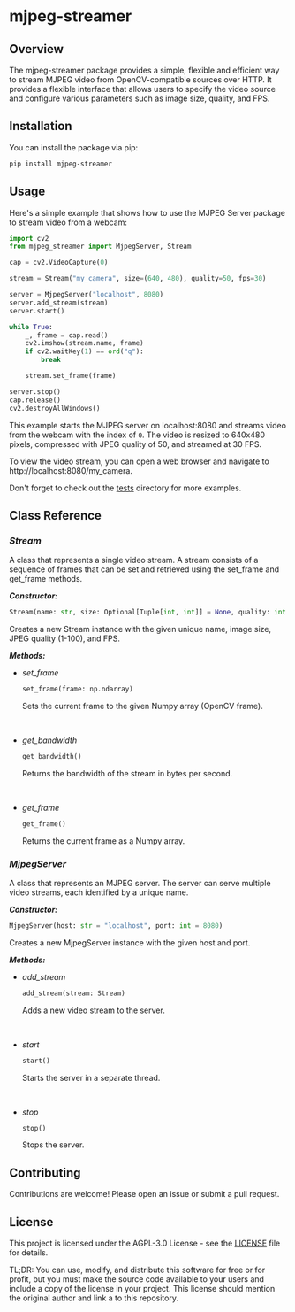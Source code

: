 # mjpeg-streamer

## Overview

The mjpeg-streamer package provides a simple, flexible and efficient way to stream MJPEG video from OpenCV-compatible sources over HTTP. It provides a flexible interface that allows users to specify the video source and configure various parameters such as image size, quality, and FPS.

## Installation

You can install the package via pip:

```bash
pip install mjpeg-streamer
```

## Usage

Here's a simple example that shows how to use the MJPEG Server package to stream video from a webcam:

```python
import cv2
from mjpeg_streamer import MjpegServer, Stream

cap = cv2.VideoCapture(0)

stream = Stream("my_camera", size=(640, 480), quality=50, fps=30)

server = MjpegServer("localhost", 8080)
server.add_stream(stream)
server.start()

while True:
    _, frame = cap.read()
    cv2.imshow(stream.name, frame)
    if cv2.waitKey(1) == ord("q"):
        break

    stream.set_frame(frame)

server.stop()
cap.release()
cv2.destroyAllWindows()
```

This example starts the MJPEG server on localhost:8080 and streams video from the webcam with the index of ``0``. The video is resized to 640x480 pixels, compressed with JPEG quality of 50, and streamed at 30 FPS.

To view the video stream, you can open a web browser and navigate to http://localhost:8080/my_camera.

Don't forget to check out the [tests](tests) directory for more examples.

## Class Reference

### *Stream*
A class that represents a single video stream. A stream consists of a sequence of frames that can be set and retrieved using the set_frame and get_frame methods.

***Constructor:***

```python
Stream(name: str, size: Optional[Tuple[int, int]] = None, quality: int = 50, fps: int = 24)
```

Creates a new Stream instance with the given unique name, image size, JPEG quality (1-100), and FPS.

***Methods:***

- *set_frame*

    ```python
    set_frame(frame: np.ndarray)
    ```

    Sets the current frame to the given Numpy array (OpenCV frame).

<br>

- *get_bandwidth*

    ```python
    get_bandwidth()
    ```

    Returns the bandwidth of the stream in bytes per second.

<br>

- *get_frame*

    ```python
    get_frame()
    ```
    Returns the current frame as a Numpy array.

### *MjpegServer*

A class that represents an MJPEG server. The server can serve multiple video streams, each identified by a unique name.

***Constructor:***

```python
MjpegServer(host: str = "localhost", port: int = 8080)
```

Creates a new MjpegServer instance with the given host and port.

***Methods:***

- *add_stream*

    ```python
    add_stream(stream: Stream)
    ```

    Adds a new video stream to the server.

<br>

- *start*

    ```python
    start()
    ```

    Starts the server in a separate thread.

<br>

- *stop*

    ```python
    stop()
    ```

    Stops the server.

## Contributing

Contributions are welcome! Please open an issue or submit a pull request.

## License

This project is licensed under the AGPL-3.0 License - see the [LICENSE](LICENSE) file for details.

TL;DR: You can use, modify, and distribute this software for free or for profit, but you must make the source code available to your users and include a copy of the license in your project. This license should mention the original author and link a to this repository.
